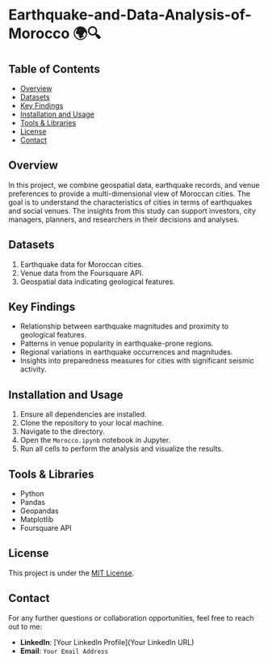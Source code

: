 # Earthquake-and-Data-Analysis-of-Morocco 🌍🔍

## Table of Contents
- [Overview](#overview)
- [Datasets](#datasets)
- [Key Findings](#key-findings)
- [Installation and Usage](#installation-and-usage)
- [Tools & Libraries](#tools--libraries)
- [License](#license)
- [Contact](#contact)

## Overview
In this project, we combine geospatial data, earthquake records, and venue preferences to provide a multi-dimensional view of Moroccan cities. The goal is to understand the characteristics of cities in terms of earthquakes and social venues. The insights from this study can support investors, city managers, planners, and researchers in their decisions and analyses.

## Datasets
1. Earthquake data for Moroccan cities.
2. Venue data from the Foursquare API.
3. Geospatial data indicating geological features.

## Key Findings
- Relationship between earthquake magnitudes and proximity to geological features.
- Patterns in venue popularity in earthquake-prone regions.
- Regional variations in earthquake occurrences and magnitudes.
- Insights into preparedness measures for cities with significant seismic activity.

## Installation and Usage
1. Ensure all dependencies are installed.
2. Clone the repository to your local machine.
3. Navigate to the directory.
4. Open the `Morocco.ipynb` notebook in Jupyter.
5. Run all cells to perform the analysis and visualize the results.

## Tools & Libraries
- Python
- Pandas
- Geopandas
- Matplotlib
- Foursquare API

## License
This project is under the [MIT License](LICENSE).

## Contact
For any further questions or collaboration opportunities, feel free to reach out to me:
- **LinkedIn**: [Your LinkedIn Profile](Your LinkedIn URL)
- **Email**: `Your Email Address`
